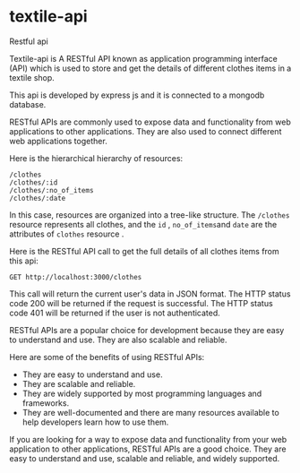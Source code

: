 # textile-api
Restful api

Textile-api is A RESTful API known as application programming interface (API) which is used to store and get the details of different clothes items in a textile shop.

This api is developed by express js and it is connected to a mongodb database.

RESTful APIs are commonly used to expose data and functionality from web applications to other applications. They are also used to connect different web applications together.

Here is the hierarchical hierarchy of resources:

```
/clothes
/clothes/:id
/clothes/:no_of_items
/clothes/:date
```

In this case, resources are organized into a tree-like structure. The `/clothes` resource represents all clothes, and the `id` , `no_of_items`and `date`  are the attributes of  `clothes` resource .

Here is the RESTful API call to get the full details of all clothes items from this api:

```
GET http://localhost:3000/clothes
```

This call will return the current user's data in JSON format. The HTTP status code 200 will be returned if the request is successful. The HTTP status code 401 will be returned if the user is not authenticated.

RESTful APIs are a popular choice for development because they are easy to understand and use. They are also scalable and reliable.

Here are some of the benefits of using RESTful APIs:

* They are easy to understand and use.
* They are scalable and reliable.
* They are widely supported by most programming languages and frameworks.
* They are well-documented and there are many resources available to help developers learn how to use them.

If you are looking for a way to expose data and functionality from your web application to other applications, RESTful APIs are a good choice. They are easy to understand and use, scalable and reliable, and widely supported.
